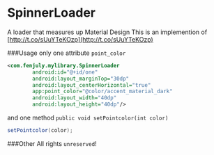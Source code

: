 # SpinnerLoader
A loader that measures up Material Design
This is an implemention of [http://t.co/sUuYTeKOzp](http://t.co/sUuYTeKOzp)

###Usage
only one attribute `point_color`

```xml
<com.fenjuly.mylibrary.SpinnerLoader
        android:id="@+id/one"
        android:layout_marginTop="30dp"
        android:layout_centerHorizontal="true"
        app:point_color="@color/accent_material_dark"
        android:layout_width="40dp"
        android:layout_height="40dp"/>
```

and one method `public void setPointcolor(int color)`

```java
setPointcolor(color);
```

###Other
All rights `unreserved`!
